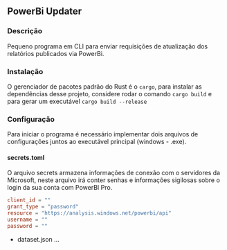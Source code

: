## PowerBi Updater

### Descrição

Pequeno programa em CLI para enviar requisições de atualização dos relatórios publicados via PowerBi.

### Instalação

O gerenciador de pacotes padrão do Rust é o `cargo`, para instalar as dependências desse projeto, considere rodar o comando
`cargo build` e para gerar um executável `cargo build --release`

### Configuração

Para iniciar o programa é necessário implementar dois arquivos de configurações juntos ao executável principal (windows - .exe).

#### secrets.toml

O arquivo secrets armazena informações de conexão com o servidores da Microsoft, neste arquivo irá conter senhas e informações sigilosas sobre o login da sua conta com PowerBI Pro.

```toml
client_id = ""
grant_type = "password"
resource = "https://analysis.windows.net/powerbi/api"
username = "" 
password = ""
```

* dataset.json
...
